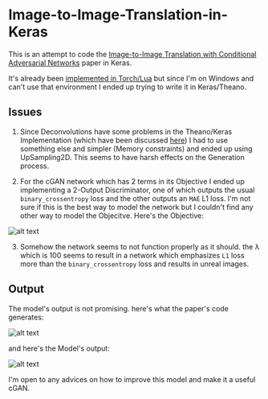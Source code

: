 # Image-to-Image-Translation-in-Keras

This is an attempt to code the [Image-to-Image Translation with Conditional Adversarial Networks](https://arxiv.org/abs/1611.07004) paper in Keras.

It's already been [implemented in Torch/Lua](https://github.com/phillipi/pix2pix) but since I'm on Windows and can't use that environment I ended up trying to write it in Keras/Theano.

## Issues

1. Since Deconvolutions have some problems in the Theano/Keras Implementation (which have been discussed [here](https://github.com/fchollet/keras/issues/3371)) I had to use something else and simpler (Memory constraints) and ended up using UpSampling2D. This seems to have harsh effects on the Generation process.

2. For the cGAN network which has 2 terms in its Objective I ended up implementing a 2-Output Discriminator, one of which outputs the usual `binary_crossentropy` loss and the other outputs an `MAE` L1 loss. I'm not sure if this is the best way to model the network but I couldn't find any other way to model the Objecitve. Here's the Objective:

![alt text](https://github.com/Neltherion/Image-to-Image-Translation-in-Keras/blob/master/Images/ObjectiveFunction.PNG "Objective Function for the Paper")

3. Somehow the network seems to not function properly as it should. the &#955; which is 100 seems to result in a network which emphasizes `L1` loss more than the `binary_crossentropy` loss and results in unreal images.

## Output

The model's output is not promising. here's what the paper's code generates:

![alt text](https://github.com/Neltherion/Image-to-Image-Translation-in-Keras/blob/master/Images/PaperOutput.PNG "The Paper's Output")

and here's the Model's output:

![alt text](https://github.com/Neltherion/Image-to-Image-Translation-in-Keras/blob/master/Images/OurModelOutput.PNG "The Model's Output")

I'm open to any advices on how to improve this model and make it a useful cGAN.




